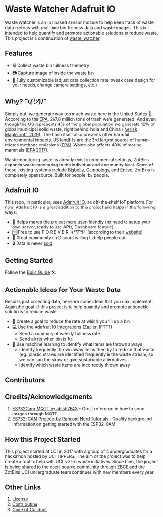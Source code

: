 # Waste Watcher Adafruit IO

Waste Watcher is an IoT based sensor module to help keep track of waste data metrics with real-time bin fullness data and waste images. This is intended to help quantify and promote actionable solutions to reduce waste. This project is a continuation of [waste_watcher](https://github.com/zotbins/waste_watcher).

## Features

- 🗑 Collect waste bin fullness telemetry
- 📷 Capture image of inside the waste bin
- 🔧 Fully customizable (adjust data collection rate, tweak case design for your needs, change camera settings, etc.)

## Why?  ¯\\_(ツ)_/¯
Simply put, we generate way too much waste here in the United States 🤧. According to the [EPA](https://www.epa.gov/sites/default/files/2019-03/documents/infographic_full-060513_v4.pdf), 267.8 million tons of trash were generated. And even though the US represents 4% of the global population we generate 12% of global municipal solid waste, right behind India and China ( [Verisk Maplecroft, 2019](https://www.maplecroft.com/insights/analysis/us-tops-list-of-countries-fuelling-the-mounting-waste-crisis/)). The trash itself also presents other harmful environmental impacts. US landfills are the 3rd largest source of human-related methane emissions ([EPA](https://www.epa.gov/lmop/basic-information-about-landfill-gas)). Waste also affects 43% of marine mammals ([EPA 2017](https://19january2017snapshot.epa.gov/trash-free-waters/impacts-mismanaged-trash_.html)).

Waste monitoring systems already exist in commercial settings, ZotBins expands waste monitoring to the individual and community level. Some of these existing systems include [Bigbelly](https://bigbelly.com/), [Compology](https://compology.com/), and [Enevo](https://enevo.com/index.html). ZotBins is completely opensource. Built for people, by people.

## Adafruit IO

This repo, in particular, uses [Adafruit IO](https://io.adafruit.com/), an off-the-shelf IoT platform. For now, Adafruit IO is a great addition to this project and helps in the following ways:
- 🤗 Helps makes the project more user-friendly (no need to setup your own server, ready to use APIs, Dashboard feature)
- 🆓 Free to use F O R E V E R ╰(*°▽°*)╯ (according to their [website](https://io.adafruit.com/))
- 🤝 Great community on Discord willing to help people out
- 🔒 Data is never [sold](https://www.adafruit.com/iotbor/)

## Getting Started

Follow the [Build Guide](./build_guide.md) 🛠.

## Actionable Ideas for Your Waste Data

Besides just collecting data, here are some ideas that you can implement. Again the goal of this project is to help quantify and promote actionable solutions to reduce waste.

- 🎯 Create a goal to reduce the rate at which you fill up a bin
- 💻 Use the Adafruit IO Integrations (Zapier, IFTTT)
    - Send a summary of weekly fullness rate
    - Send alerts when bin is full
- 🤖 Use machine learning to identify what items are thrown always
    - identify frequently thrown away items then try to reduce that waste (eg. plastic straws are identified frequently in the waste stream, so we can ban the straw or give sustainable alternatives)
    - identify which waste items are incorrectly thrown away

## Contributors

## Credits/Acknowledgements

1. [ESP32Cam-MQTT by abish7643](https://github.com/abish7643/ESP32Cam-MQTT) - Great reference in how to send images through MQTT
2. [ESP32-CAM Projects by Random Nerd Tutorials](https://randomnerdtutorials.com/projects-esp32-cam/) - Quality background information on getting started with the ESP32-CAM

## How this Project Started

This project started at UCI in 2017 with a group of 4 undergraduates for a hackathon hosted by UCI TIPPERS. The aim of the project was to help create a tool to help with UCI's zero waste initiatives. Since then, the project is being shared to the open-source community through ZBCE and the ZotBins UCI undergraduate team continues with new members every year.

## Other Links

1. [License](LICENSE)
2. [Contributing](CONTRIBUTING.md)
3. [Code of Conduct](CODE_OF_CONDUCT.md)
